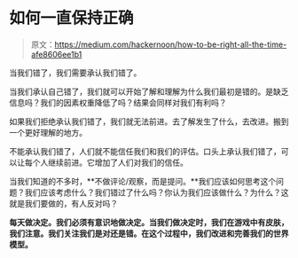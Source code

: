 # 如何一直保持正确

> 原文：<https://medium.com/hackernoon/how-to-be-right-all-the-time-afe8606ee1b1>

当我们错了，我们需要承认我们错了。

当我们承认自己错了，我们就可以开始了解和理解为什么我们最初是错的。是缺乏信息吗？我们的因素权重降低了吗？结果会同样对我们有利吗？

如果我们拒绝承认我们错了，我们就无法前进。去了解发生了什么，去改进。搬到一个更好理解的地方。

不能承认我们错了，人们就不能信任我们和我们的评估。口头上承认我们错了，可以让每个人继续前进。它增加了人们对我们的信任。

当我们知道的不多时，**不做评论/观察，而是提问。**我们应该如何思考这个问题？我们应该考虑什么？我们错过了什么吗？你认为我们应该做什么？为什么？这就是我们要做的，有人反对吗？

**每天做决定。我们必须有意识地做决定。当我们做决定时，我们在游戏中有皮肤，我们注意。我们关注我们是对还是错。在这个过程中，我们改进和完善我们的世界模型。**